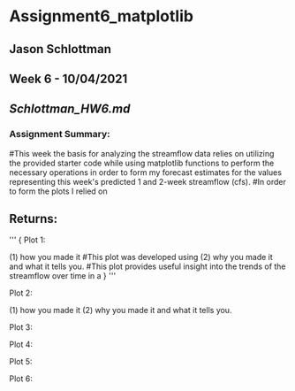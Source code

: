 # **Assignment6_matplotlib**
## **Jason Schlottman**
## Week 6 - 10/04/2021
## *Schlottman_HW6.md*

### Assignment Summary:
#This week the basis for analyzing the streamflow data relies on utilizing the provided starter code while using matplotlib functions to perform the necessary operations in order to form my forecast estimates for the values representing this week's predicted 1 and 2-week streamflow (cfs).
#In order to form the plots I relied on

## Returns:

'''
{
Plot 1:

(1) how you made it
#This plot was developed using
(2) why you made it and what it tells you.
#This plot provides useful insight into the trends of the streamflow over time in a 
}
'''

Plot 2:

(1) how you made it
(2) why you made it and what it tells you.


Plot 3:

Plot 4:

Plot 5:

Plot 6:
